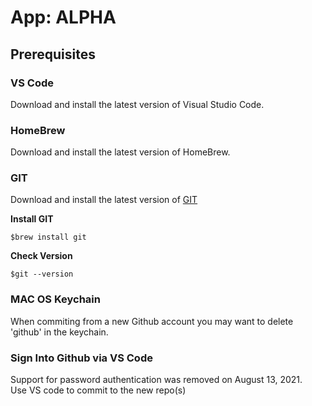 # App: ALPHA



## Prerequisites  
  
### VS Code 
Download and install the latest version of Visual Studio Code.  
  
### HomeBrew  
Download and install the latest version of HomeBrew.  


  
### GIT  
Download and install the latest version of [GIT](https://git-scm.com)
  
**Install GIT**  
```
$brew install git
```  
  
**Check Version**  
```
$git --version
```  
  
### MAC OS Keychain  
When commiting from a new Github account you may want to delete 'github' in the keychain.

### Sign Into Github via VS Code  
Support for password authentication was removed on August 13, 2021.  
Use VS code to commit to the new repo(s)